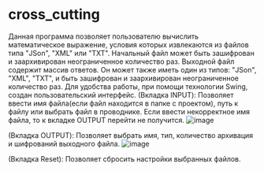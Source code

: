 # cross_cutting
Данная программа позволяет пользователю вычислить математическое выражение, условия которых извлекаются из файлов типа "JSon", "XML" или "TXT". Начальный
файл может быть зашифрован и заархивирован неограниченное количество раз. Выходной файл содержит массив ответов. Он может также иметь один из типов: "JSon", "XML", 
"TXT", и быть зашифрован и заархивирован неограниченное количество раз.
Для удобства работы, при помощи технологии Swing, создан пользовательский интерфейс. 
(Вкладка INPUT):
Позволяет ввести имя файла(если файл находится в папке с проектом), путь к файлу или выбрать файл в проводнике. Если ввести некорректное имя файла, то к вкладке OUTPUT
перейти не получится.
![image](https://user-images.githubusercontent.com/108458495/213216105-21ce64e5-b064-4dda-8498-9d4dcffb62ad.png)

(Вкладка OUTPUT):
Позволяет выбрать имя, тип, количество архивация и шифрований выходного файла. 
![image](https://user-images.githubusercontent.com/108458495/213216933-e48b8d14-e61f-484a-8717-145d0921a12f.png)

(Вкладка Reset):
Позволяет сбросить настройки выбранных файлов.
